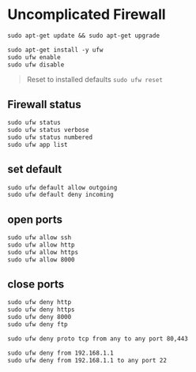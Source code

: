 # Uncomplicated Firewall

```txt
sudo apt-get update && sudo apt-get upgrade

sudo apt-get install -y ufw 
sudo ufw enable
sudo ufw disable
```

> Reset to installed defaults
> `sudo ufw reset`


## Firewall status
```txt
sudo ufw status
sudo ufw status verbose
sudo ufw status numbered
sudo ufw app list
```


## set default 
```txt
sudo ufw default allow outgoing
sudo ufw default deny incoming
```


## open ports 
```txt
sudo ufw allow ssh
sudo ufw allow http 
sudo ufw allow https
sudo ufw allow 8000
```


## close ports 
```txt
sudo ufw deny http 
sudo ufw deny https
sudo ufw deny 8000 
sudo ufw deny ftp

sudo ufw deny proto tcp from any to any port 80,443

sudo ufw deny from 192.168.1.1
sudo ufw deny from 192.168.1.1 to any port 22
```
